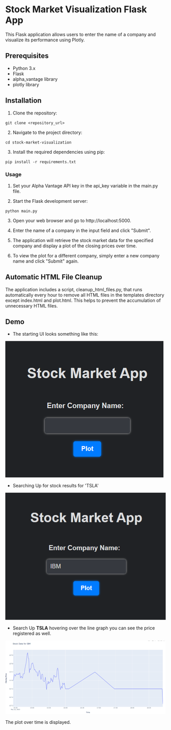 # Stock Market Visualization Flask App
This Flask application allows users to enter the name of a company and visualize its performance using Plotly.

## Prerequisites
* Python 3.x
* Flask
* alpha_vantage library
* plotly library
## Installation
1. Clone the repository:

```
git clone <repository_url>
```
2. Navigate to the project directory:

```
cd stock-market-visualization
```
3. Install the required dependencies using pip:

```
pip install -r requirements.txt
```
### Usage
1. Set your Alpha Vantage API key in the api_key variable in the main.py file.

2. Start the Flask development server:

```
python main.py
```
3. Open your web browser and go to http://localhost:5000.

4. Enter the name of a company in the input field and click "Submit".

5. The application will retrieve the stock market data for the specified company and display a plot of the closing prices over time.

6. To view the plot for a different company, simply enter a new company name and click "Submit" again.

## Automatic HTML File Cleanup
The application includes a script, cleanup_html_files.py, that runs automatically every hour to remove all HTML files in the templates directory except index.html and plot.html. This helps to prevent the accumulation of unnecessary HTML files.

## Demo

* The starting UI looks something like this:

![img_2.png](img_2.png)

* Searching Up for stock results for 'TSLA'

![img_1.png](img_1.png)

* Search Up **TSLA** hovering over the line graph you can see the price registered as well.

![img.png](img.png)

The plot over time is displayed.


